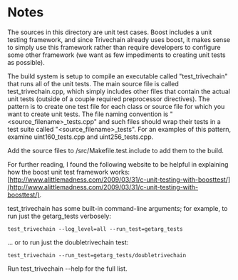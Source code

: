 # Notes
The sources in this directory are unit test cases.  Boost includes a
unit testing framework, and since Trivechain already uses boost, it makes
sense to simply use this framework rather than require developers to
configure some other framework (we want as few impediments to creating
unit tests as possible).

The build system is setup to compile an executable called "test_trivechain"
that runs all of the unit tests.  The main source file is called
test_trivechain.cpp, which simply includes other files that contain the
actual unit tests (outside of a couple required preprocessor
directives).  The pattern is to create one test file for each class or
source file for which you want to create unit tests.  The file naming
convention is "<source_filename>_tests.cpp" and such files should wrap
their tests in a test suite called "<source_filename>_tests".  For an
examples of this pattern, examine uint160_tests.cpp and
uint256_tests.cpp.

Add the source files to /src/Makefile.test.include to add them to the build.

For further reading, I found the following website to be helpful in
explaining how the boost unit test framework works:
[http://www.alittlemadness.com/2009/03/31/c-unit-testing-with-boosttest/](http://www.alittlemadness.com/2009/03/31/c-unit-testing-with-boosttest/).

test_trivechain has some built-in command-line arguments; for
example, to run just the getarg_tests verbosely:

    test_trivechain --log_level=all --run_test=getarg_tests

... or to run just the doubletrivechain test:

    test_trivechain --run_test=getarg_tests/doubletrivechain

Run  test_trivechain --help   for the full list.

